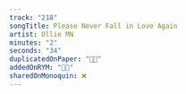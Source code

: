 ```yaml
---
track: "218"
songTitle: Please Never Fall in Love Again
artist: Ollie MN
minutes: "2"
seconds: "34"
duplicatedOnPaper: "👍🏻"
addedOnRYM: "👍🏻"
sharedOnMonoquin: ❌
---
```

